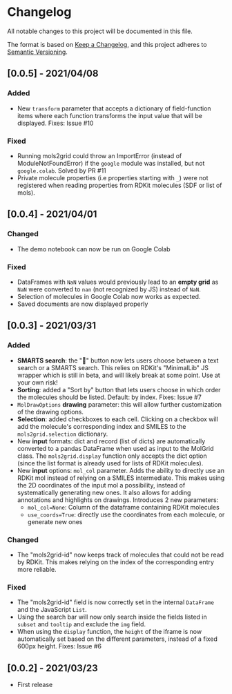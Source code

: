 # Changelog
All notable changes to this project will be documented in this file.

The format is based on [Keep a Changelog](https://keepachangelog.com/en/1.0.0/),
and this project adheres to [Semantic Versioning](https://semver.org/spec/v2.0.0.html).

## [0.0.5] - 2021/04/08
### Added
- New `transform` parameter that accepts a dictionary of field-function items where each
  function transforms the input value that will be displayed. Fixes: Issue #10
### Fixed
- Running mols2grid could throw an ImportError (instead of ModuleNotFoundError) if the
  `google` module was installed, but not `google.colab`. Solved by PR #11
- Private molecule properties (i.e properties starting with `_`) were not registered when
  reading properties from RDKit molecules (SDF or list of mols).

## [0.0.4] - 2021/04/01
### Changed
- The demo notebook can now be run on Google Colab
### Fixed
- DataFrames with `NaN` values would previously lead to an **empty grid** as `NaN` were
  converted to `nan` (not recognized by JS) instead of `NaN`.
- Selection of molecules in Google Colab now works as expected.
- Saved documents are now displayed properly

## [0.0.3] - 2021/03/31
### Added
- **SMARTS search**: the "🔎" button now lets users choose between a text search or a
  SMARTS search. This relies on RDKit's "MinimalLib" JS wrapper which is still in beta,
  and will likely break at some point. Use at your own risk!
- **Sorting**: added a "Sort by" button that lets users choose in which order the
  molecules should be listed. Default: by index. Fixes: Issue #7
- `MolDrawOptions` **drawing** parameter: this will allow further customization of the
  drawing options.
- **Selection**: added checkboxes to each cell. Clicking on a checkbox will add the
  molecule's corresponding index and SMILES to the `mols2grid.selection` dictionary.
- New **input** formats: dict and record (list of dicts) are automatically converted to a
  pandas DataFrame when used as input to the MolGrid class. The `mols2grid.display`
  function only accepts the dict option (since the list format is already used for lists
  of RDKit molecules).
- New **input** options: `mol_col` parameter. Adds the ability to directly use an RDKit
  mol instead of relying on a SMILES intermediate. This makes using the 2D coordinates of
  the input mol a possibility, instead of systematically generating new ones. It also
  allows for adding annotations and highlights on drawings. Introduces 2 new parameters:
  - `mol_col=None`: Column of the dataframe containing RDKit molecules
  - `use_coords=True`: directly use the coordinates from each molecule, or generate new
    ones
### Changed
- The "mols2grid-id" now keeps track of molecules that could not be read by RDKit. This
  makes relying on the index of the corresponding entry more reliable.
### Fixed
- The "mols2grid-id" field is now correctly set in the internal `DataFrame` and the
  JavaScript `List`.
- Using the search bar will now only search inside the fields listed in `subset` and
  `tooltip` and exclude the `img` field.
- When using the `display` function, the `height` of the iframe is now automatically set
  based on the different parameters, instead of a fixed 600px height. Fixes: Issue #6

## [0.0.2] - 2021/03/23
- First release